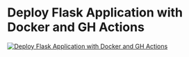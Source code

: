 # Deploy Flask Application with Docker and GH Actions

[![Deploy Flask Application with Docker and GH Actions](https://github.com/THammami01/flask-docker-gh-actions/actions/workflows/deploy.yml/badge.svg?branch=main)](https://github.com/THammami01/flask-docker-gh-actions/actions/workflows/deploy.yml)
